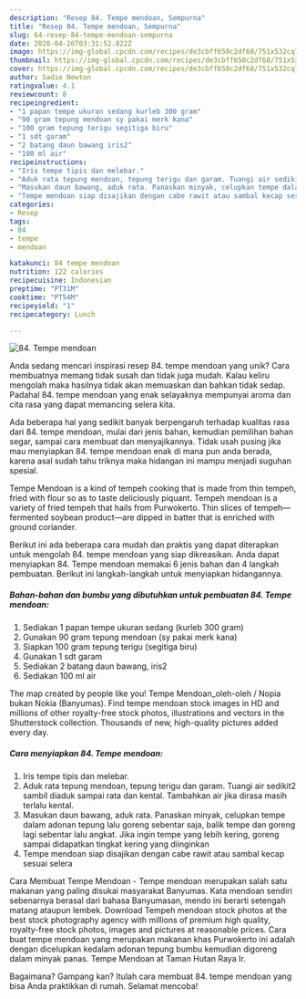 ```yaml
---
description: "Resep 84. Tempe mendoan, Sempurna"
title: "Resep 84. Tempe mendoan, Sempurna"
slug: 64-resep-84-tempe-mendoan-sempurna
date: 2020-04-26T03:31:52.822Z
image: https://img-global.cpcdn.com/recipes/de3cbff650c2df68/751x532cq70/84-tempe-mendoan-foto-resep-utama.jpg
thumbnail: https://img-global.cpcdn.com/recipes/de3cbff650c2df68/751x532cq70/84-tempe-mendoan-foto-resep-utama.jpg
cover: https://img-global.cpcdn.com/recipes/de3cbff650c2df68/751x532cq70/84-tempe-mendoan-foto-resep-utama.jpg
author: Sadie Newton
ratingvalue: 4.1
reviewcount: 8
recipeingredient:
- "1 papan tempe ukuran sedang kurleb 300 gram"
- "90 gram tepung mendoan sy pakai merk kana"
- "100 gram tepung terigu segitiga biru"
- "1 sdt garam"
- "2 batang daun bawang iris2"
- "100 ml air"
recipeinstructions:
- "Iris tempe tipis dan melebar."
- "Aduk rata tepung mendoan, tepung terigu dan garam. Tuangi air sedikit2 sambil diaduk sampai rata dan kental. Tambahkan air jika dirasa masih terlalu kental."
- "Masukan daun bawang, aduk rata. Panaskan minyak, celupkan tempe dalam adonan tepung lalu goreng sebentar saja, balik tempe dan goreng lagi sebentar lalu angkat. Jika ingin tempe yang lebih kering, goreng sampai didapatkan tingkat kering yang diinginkan"
- "Tempe mendoan siap disajikan dengan cabe rawit atau sambal kecap sesuai selera"
categories:
- Resep
tags:
- 84
- tempe
- mendoan

katakunci: 84 tempe mendoan 
nutrition: 122 calories
recipecuisine: Indonesian
preptime: "PT31M"
cooktime: "PT54M"
recipeyield: "1"
recipecategory: Lunch

---
```



![84. Tempe mendoan](https://img-global.cpcdn.com/recipes/de3cbff650c2df68/751x532cq70/84-tempe-mendoan-foto-resep-utama.jpg)

Anda sedang mencari inspirasi resep 84. tempe mendoan yang unik? Cara membuatnya memang tidak susah dan tidak juga mudah. Kalau keliru mengolah maka hasilnya tidak akan memuaskan dan bahkan tidak sedap. Padahal 84. tempe mendoan yang enak selayaknya mempunyai aroma dan cita rasa yang dapat memancing selera kita.

Ada beberapa hal yang sedikit banyak berpengaruh terhadap kualitas rasa dari 84. tempe mendoan, mulai dari jenis bahan, kemudian pemilihan bahan segar, sampai cara membuat dan menyajikannya. Tidak usah pusing jika mau menyiapkan 84. tempe mendoan enak di mana pun anda berada, karena asal sudah tahu triknya maka hidangan ini mampu menjadi suguhan spesial.

Tempe Mendoan is a kind of tempeh cooking that is made from thin tempeh, fried with flour so as to taste deliciously piquant. Tempeh mendoan is a variety of fried tempeh that hails from Purwokerto. Thin slices of tempeh—fermented soybean product—are dipped in batter that is enriched with ground coriander.


Berikut ini ada beberapa cara mudah dan praktis yang dapat diterapkan untuk mengolah 84. tempe mendoan yang siap dikreasikan. Anda dapat menyiapkan 84. Tempe mendoan memakai 6 jenis bahan dan 4 langkah pembuatan. Berikut ini langkah-langkah untuk menyiapkan hidangannya.

<!--inarticleads1-->

##### Bahan-bahan dan bumbu yang dibutuhkan untuk pembuatan 84. Tempe mendoan:

1. Sediakan 1 papan tempe ukuran sedang (kurleb 300 gram)
1. Gunakan 90 gram tepung mendoan (sy pakai merk kana)
1. Siapkan 100 gram tepung terigu (segitiga biru)
1. Gunakan 1 sdt garam
1. Sediakan 2 batang daun bawang, iris2
1. Sediakan 100 ml air


The map created by people like you! Tempe Mendoan_oleh-oleh / Nopia bukan Nokia (Banyumas). Find tempe mendoan stock images in HD and millions of other royalty-free stock photos, illustrations and vectors in the Shutterstock collection. Thousands of new, high-quality pictures added every day. 

<!--inarticleads2-->

##### Cara menyiapkan 84. Tempe mendoan:

1. Iris tempe tipis dan melebar.
1. Aduk rata tepung mendoan, tepung terigu dan garam. Tuangi air sedikit2 sambil diaduk sampai rata dan kental. Tambahkan air jika dirasa masih terlalu kental.
1. Masukan daun bawang, aduk rata. Panaskan minyak, celupkan tempe dalam adonan tepung lalu goreng sebentar saja, balik tempe dan goreng lagi sebentar lalu angkat. Jika ingin tempe yang lebih kering, goreng sampai didapatkan tingkat kering yang diinginkan
1. Tempe mendoan siap disajikan dengan cabe rawit atau sambal kecap sesuai selera


Cara Membuat Tempe Mendoan - Tempe mendoan merupakan salah satu makanan yang paling disukai masyarakat Banyumas. Kata mendoan sendiri sebenarnya berasal dari bahasa Banyumasan, mendo ini berarti setengah matang ataupun lembek. Download Tempeh mendoan stock photos at the best stock photography agency with millions of premium high quality, royalty-free stock photos, images and pictures at reasonable prices. Cara buat tempe mendoan yang merupakan makanan khas Purwokerto ini adalah dengan dicelupkan kedalam adonan tepung bumbu kemudian digoreng dalam minyak panas. Tempe Mendoan at Taman Hutan Raya Ir. 

Bagaimana? Gampang kan? Itulah cara membuat 84. tempe mendoan yang bisa Anda praktikkan di rumah. Selamat mencoba!
